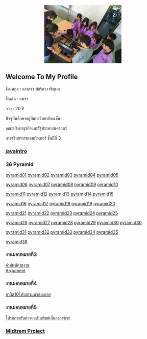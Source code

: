 <html>
<meta name="viewport" content="width=device-width, initial-scale=1" />
<body>
    <div class="w3-container">
        <br /> <br /> <br /> 
  <center><img src="123.jpg" class="w3-round-xxlarge" w3-center="" style="width:50%" /></center>
</div>
</body>
</html>


<h2 id="welcome-to-my-profile">Welcome To My Profile</h2>

<p>ชื่อ-สกุล : นางสาว พัชริดา เจริญผล </p>

<p>ชื่อเล่น : แพรว</p>

<p>อายุ : 20 ปี</p>

<p>ปัจจุบันศึกษาอยู่ที่มหาวิทยาลัยเนชั่น</p>

<p>คณะบริหารธุรกิจและรัฐประศาสนศาสตร์</p>

<p>สาขาวิทยาการคอมพิวเตอร์ ชั้นปีที่ 3</p>

<h3 id="javaintro"><a href="https://github.com/praew06/midterm_java/blob/master/javaintro.pdf">javaintro</a></h3>

<h3 id="36-pyramid">36 Pyramid</h3>
<p><a href="https://github.com/praew06/java_pyramid/blob/master/Praew01.java" class="button">pyramid01</a>
<a href="https://github.com/praew06/java_pyramid/blob/master/Praew02.java" class="button">pyramid02</a>
<a href="https://github.com/praew06/java_pyramid/blob/master/Praew03.php" class="button">pyramid03</a>
<a href="https://github.com/praew06/java_pyramid/blob/master/Praew04.php" class="button">pyramid04</a>
<a href="https://github.com/praew06/java_pyramid/blob/master/Praew05.php" class="button">pyramid05</a></p>

<p><a href="https://github.com/praew06/java_pyramid/blob/master/Praew06.php" class="button">pyramid06</a>
<a href="https://github.com/praew06/java_pyramid/blob/master/Praew07.php" class="button">pyramid07</a>
<a href="https://github.com/praew06/java_pyramid/blob/master/Praew08.php" class="button">pyramid08</a>
<a href="https://github.com/praew06/java_pyramid/blob/master/Praew09.php" class="button">pyramid09</a>
<a href="https://github.com/praew06/java_pyramid/blob/master/Praew10.php" class="button">pyramid10</a></p>

<p><a href="https://github.com/praew06/java_pyramid/blob/master/Praew11.php" class="button">pyramid11</a>
<a href="https://github.com/praew06/java_pyramid/blob/master/Praew12.php" class="button">pyramid12</a>
<a href="https://github.com/praew06/java_pyramid/blob/master/Praew13.php" class="button">pyramid13</a>
<a href="https://github.com/praew06/java_pyramid/blob/master/Praew14.php" class="button">pyramid14</a>
<a href="https://github.com/praew06/java_pyramid/blob/master/Praew15.php" class="button">pyramid15</a></p>

<p><a href="https://github.com/praew06/java_pyramid/blob/master/Praew16.php" class="button">pyramid16</a>
<a href="https://github.com/praew06/java_pyramid/blob/master/Praew17.php" class="button">pyramid17</a>
<a href="https://github.com/praew06/java_pyramid/blob/master/Praew18.php" class="button">pyramid18</a>
<a href="https://github.com/praew06/java_pyramid/blob/master/Praew19.php" class="button">pyramid19</a>
<a href="https://github.com/praew06/java_pyramid/blob/master/Praew20.php" class="button">pyramid20</a></p>

<p><a href="https://github.com/praew06/java_pyramid/blob/master/Praew21.php" class="button">pyramid21</a>
<a href="https://github.com/praew06/java_pyramid/blob/master/Praew22.php" class="button">pyramid22</a>
<a href="https://github.com/praew06/java_pyramid/blob/master/Praew23.php" class="button">pyramid23</a>
<a href="https://github.com/praew06/java_pyramid/blob/master/Praew24.php" class="button">pyramid24</a>
<a href="https://github.com/praew06/java_pyramid/blob/master/Praew25.php" class="button">pyramid25</a></p>

<p><a href="https://github.com/praew06/java_pyramid/blob/master/Praew26.php" class="button">pyramid26</a>
<a href="https://github.com/praew06/java_pyramid/blob/master/Praew27.php" class="button">pyramid27</a>
<a href="https://github.com/praew06/java_pyramid/blob/master/Praew28.php" class="button">pyramid28</a>
<a href="https://github.com/praew06/java_pyramid/blob/master/Praew29.php" class="button">pyramid29</a>
<a href="https://github.com/praew06/java_pyramid/blob/master/Praew30.php" class="button">pyramid30</a>
<a href="https://github.com/suwatjanee005/Java_Pyramid/blob/master/fearn_30.php" class="button">pyramid30</a></p>

<p><a href="https://github.com/praew06/java_pyramid/blob/master/Praew31.php" class="button">pyramid31</a>
<a href="https://github.com/praew06/java_pyramid/blob/master/Praew32.php" class="button">pyramid32</a>
<a href="https://github.com/praew06/java_pyramid/blob/master/Praew33.php" class="button">pyramid33</a>
<a href="https://github.com/praew06/java_pyramid/blob/master/Praew34.php" class="button">pyramid34</a>
<a href="https://github.com/praew06/java_pyramid/blob/master/Praew35.php" class="button">pyramid35</a></p>

<p><a href="https://github.com/praew06/java_pyramid/blob/master/Praew36.php" class="button">pyramid36</a></p>

<h3 id="งานมอบหมายที่3">งานมอบหมายที่3</h3>
<p><a href="https://github.com/praew06/work462/blob/master/70590329_725419167906028_2717535252535836672_n.jpg">คำศัพท์คำสงวน</a> 
<br /><a href="https://github.com/praew06/work462/blob/master/work3.B.pdf">Argument</a>


<h3 id="งานมอบหมายที่4">งานมอบหมายที่4</h3>
<p><a href="https://github.com/praew06/4_java/blob/master/1-10.pdf">คำผิด10โปรแกรมพร้อมเฉลย</a></p>

<h3 id="งานมอบหมายที่5">งานมอบหมายที่5</h3>
<p><a href="https://github.com/praew06/5java/blob/master/work5java.pdf">โปรแกรมรับค่าจากแป้นพิมพ์เก็บลงอาร์เรย์</a></p>

<h3 id="midtrem-project"><a href="https://github.com/praew06/midterm_java/blob/master/Midterm_Java.pdf">Midtrem Project</a></h3>



     

